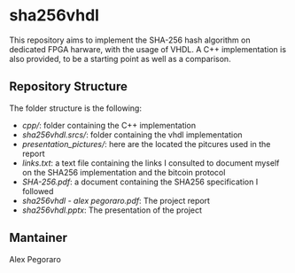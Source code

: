 # sha256vhdl

This repository aims to implement the SHA-256 hash algorithm on dedicated FPGA harware, with the usage of VHDL.
A C++ implementation is also provided, to be a starting point as well as a comparison.

## Repository Structure

The folder structure is the following:
- *cpp/*: folder containing the C++ implementation
- *sha256vhdl.srcs/*: folder containing the vhdl implementation
- *presentation_pictures/*: here are the located the pitcures used in the report
- *links.txt*: a text file containing the links I consulted to document myself on the SHA256 implementation and the bitcoin protocol
- *SHA-256.pdf*: a document containing the SHA256 specification I followed
- *sha256vhdl - alex pegoraro.pdf*: The project report
- *sha256vhdl.pptx*: The presentation of the project

## Mantainer

Alex Pegoraro
